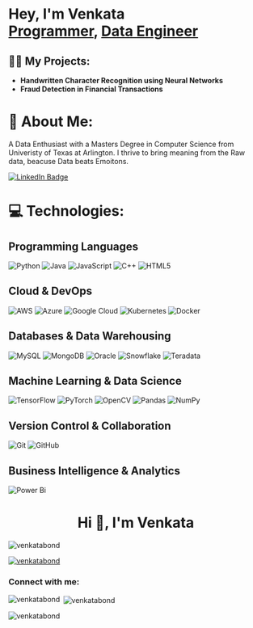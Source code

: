 <h1>Hey, I'm Venkata <br/><a href="https://github.com/venkatabond">Programmer</a>, <a href="https://www.linkedin.com/in/venkata-bondalapati/">Data Engineer</a> </h1>

<h2>👨‍💻 My Projects:</h2>

- <b>Handwritten Character Recognition using Neural Networks</b>
- <b>Fraud Detection in Financial Transactions</b>


# 🔭 About Me:
A Data Enthusiast with a Masters Degree in Computer Science from Univeristy of Texas at Arlington. I thrive to bring meaning from the Raw data, beacuse Data beats Emoitons.
<div id="header" align="left">
  <a href="https://linkedin.com/in/venkata-bondalapati">
      <img src="https://img.shields.io/badge/LinkedIn-blue?style=for-the-badge&logo=linkedin&logoColor=white" alt="LinkedIn Badge"/>
    </a>
</div>

# 💻 Technologies:
## Programming Languages  
![Python](https://img.shields.io/badge/python-3670A0?style=for-the-badge&logo=python&logoColor=ffdd54)  ![Java](https://img.shields.io/badge/java-%23ED8B00.svg?style=for-the-badge&logo=openjdk&logoColor=white) ![JavaScript](https://img.shields.io/badge/javascript-%23323330.svg?style=for-the-badge&logo=javascript&logoColor=%23F7DF1E) ![C++](https://img.shields.io/badge/c++-%2300599C.svg?style=for-the-badge&logo=c%2B%2B&logoColor=white) ![HTML5](https://img.shields.io/badge/html5-%23E34F26.svg?style=for-the-badge&logo=html5&logoColor=white)  

## Cloud & DevOps  
![AWS](https://img.shields.io/badge/AWS-%23FF9900.svg?style=for-the-badge&logo=amazon-aws&logoColor=white) ![Azure](https://img.shields.io/badge/azure-%230072C6.svg?style=for-the-badge&logo=microsoftazure&logoColor=white) ![Google Cloud](https://img.shields.io/badge/GoogleCloud-%234285F4.svg?style=for-the-badge&logo=google-cloud&logoColor=white) ![Kubernetes](https://img.shields.io/badge/kubernetes-%23326ce5.svg?style=for-the-badge&logo=kubernetes&logoColor=white) ![Docker](https://img.shields.io/badge/docker-%230db7ed.svg?style=for-the-badge&logo=docker&logoColor=white)  

## Databases & Data Warehousing  
![MySQL](https://img.shields.io/badge/mysql-4479A1.svg?style=for-the-badge&logo=mysql&logoColor=white) ![MongoDB](https://img.shields.io/badge/MongoDB-%234ea94b.svg?style=for-the-badge&logo=mongodb&logoColor=white) ![Oracle](https://img.shields.io/badge/Oracle-F80000?style=for-the-badge&logo=oracle&logoColor=white) ![Snowflake](https://img.shields.io/badge/snowflake-%2329B5E8.svg?style=for-the-badge&logo=snowflake&logoColor=white) ![Teradata](https://img.shields.io/badge/Teradata-F37440?style=for-the-badge&logo=teradata&logoColor=white)  

## Machine Learning & Data Science  
![TensorFlow](https://img.shields.io/badge/TensorFlow-%23FF6F00.svg?style=for-the-badge&logo=TensorFlow&logoColor=white) ![PyTorch](https://img.shields.io/badge/PyTorch-%23EE4C2C.svg?style=for-the-badge&logo=PyTorch&logoColor=white) ![OpenCV](https://img.shields.io/badge/opencv-%23white.svg?style=for-the-badge&logo=opencv&logoColor=white) ![Pandas](https://img.shields.io/badge/pandas-%23150458.svg?style=for-the-badge&logo=pandas&logoColor=white) ![NumPy](https://img.shields.io/badge/numpy-%23013243.svg?style=for-the-badge&logo=numpy&logoColor=white)  

## Version Control & Collaboration  
![Git](https://img.shields.io/badge/git-%23F05033.svg?style=for-the-badge&logo=git&logoColor=white) ![GitHub](https://img.shields.io/badge/github-%23121011.svg?style=for-the-badge&logo=github&logoColor=white)  

## Business Intelligence & Analytics  
![Power Bi](https://img.shields.io/badge/power_bi-F2C811?style=for-the-badge&logo=powerbi&logoColor=black)  

<h1 align="center">Hi 👋, I'm Venkata</h1>
<p align="left"> <img src="https://komarev.com/ghpvc/?username=venkatabond&label=Profile%20views&color=0e75b6&style=flat" alt="venkatabond" /> </p>

<p align="left"> <a href="https://github.com/ryo-ma/github-profile-trophy"><img src="https://github-profile-trophy.vercel.app/?username=venkatabond" alt="venkatabond" /></a> </p>

<h3 align="left">Connect with me:</h3>
<p align="left">
</p>

<p><img align="left" src="https://github-readme-stats.vercel.app/api/top-langs?username=venkatabond&show_icons=true&locale=en&layout=compact" alt="venkatabond" /></p>

<p>&nbsp;<img align="center" src="https://github-readme-stats.vercel.app/api?username=venkatabond&show_icons=true&locale=en" alt="venkatabond" /></p>

<p><img align="center" src="https://github-readme-streak-stats.herokuapp.com/?user=venkatabond&" alt="venkatabond" /></p>


<!--
**venkatabond/venkatabond** is a ✨ _special_ ✨ repository because its `README.md` (this file) appears on your GitHub profile.

Here are some ideas to get you started:

- 🔭 I’m currently working on ...
- 🌱 I’m currently learning ...
- 👯 I’m looking to collaborate on ...
- 🤔 I’m looking for help with ...
- 💬 Ask me about ...
- 📫 How to reach me: ...
- 😄 Pronouns: ...
- ⚡ Fun fact: ...
-->
